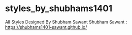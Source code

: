 # styles_by_shubhams1401
All Styles Designed By Shubham Sawant
Shubham Sawant : https://shubhams1401-sawant.github.io/
